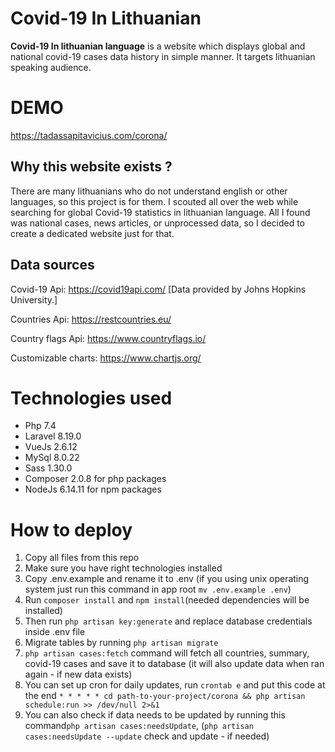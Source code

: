 # Covid-19 In Lithuanian

**Covid-19 In lithuanian language** is a website which displays global and national covid-19 cases data history in
simple manner. It targets lithuanian speaking audience.

# DEMO

https://tadassapitavicius.com/corona/

## Why this website exists ?

There are many lithuanians who do not understand english or other languages, so this project is for them.
I scouted all over the web while searching for global Covid-19 statistics in lithuanian language.
All I found was national cases, news articles, or unprocessed data, so I decided to create a dedicated website just for that.

## Data sources

Covid-19 Api:
https://covid19api.com/
[Data provided by Johns Hopkins University.]

Countries Api:
https://restcountries.eu/

Country flags Api:
https://www.countryflags.io/

Customizable charts:
https://www.chartjs.org/

# Technologies used

<ul>
<li>Php 7.4 </li>
<li>Laravel 8.19.0</li>
<li>VueJs 2.6.12</li>
<li>MySql 8.0.22</li>
<li>Sass 1.30.0</li>
<li>Composer 2.0.8 for php packages</li>
<li>NodeJs 6.14.11 for npm packages</li>
</ul>

# How to deploy

1. Copy all files from this repo</li>
1. Make sure you have right technologies installed</li>
1. Copy .env.example and rename it to .env (if you using unix operating system just run this command in app root `mv .env.example .env`)
1. Run `composer install` and `npm install`(needed dependencies will be installed)  
1. Then run `php artisan key:generate` and replace database credentials inside .env file
1. Migrate tables by running `php artisan migrate`
1. `php artisan cases:fetch` command will fetch all countries, summary, covid-19 cases and save it to database (it will also update data when ran again - if new data exists)
1. You can set up cron for daily updates, run `crontab e` and put this code at the end  `* * * * * cd path-to-your-project/corona && php artisan schedule:run >> /dev/null 2>&1`
1. You can also check if data needs to be updated by running this command`php artisan cases:needsUpdate`, (`php artisan cases:needsUpdate --update` check and update - if needed) 


